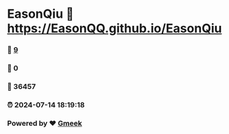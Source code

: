 # EasonQiu :link: https://EasonQQ.github.io/EasonQiu 
### :page_facing_up: [9](https://EasonQQ.github.io/EasonQiu/tag.html) 
### :speech_balloon: 0 
### :hibiscus: 36457 
### :alarm_clock: 2024-07-14 18:19:18 
### Powered by :heart: [Gmeek](https://github.com/Meekdai/Gmeek)
